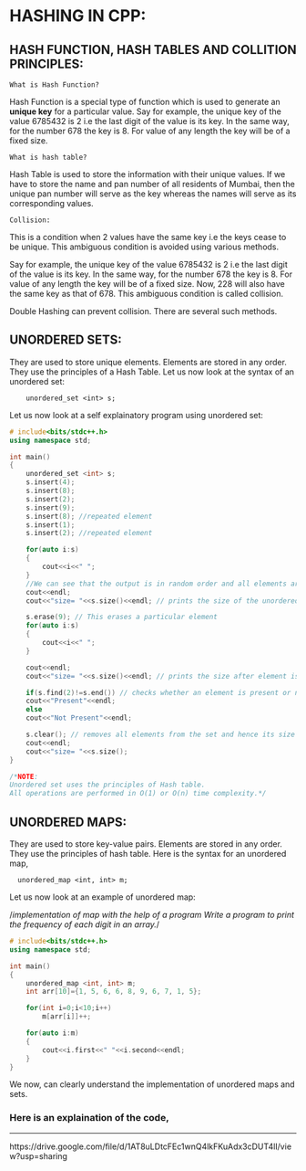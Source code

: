 # HASHING IN CPP:
## HASH FUNCTION, HASH TABLES AND COLLITION PRINCIPLES:

`What is Hash Function?`

Hash Function is a special type of function which is used to generate an <b>unique key</b> for a particular value. Say for example, the unique key of the value 6785432 is 2 i.e the last digit of the value is its key. In the same way, for the number 678 the key is 8. For value of any length the key will be of a fixed size.

`What is hash table?`

Hash Table is used to store the information with their unique values. If we have to store the name and pan number of all residents of Mumbai, then the unique pan number will serve as the key whereas the names will serve as its corresponding values.

`Collision:`

This is a condition when 2 values have the same key i.e the keys cease to be unique. This ambiguous condition is avoided using various methods.

Say for example, the unique key of the value 6785432 is 2 i.e the last digit of the value is its key. In the same way, for the number 678 the key is 8. For value of any length the key will be of a fixed size. Now, 228 will also have the same key as that of 678. This ambiguous condition is called collision.

Double Hashing can prevent collision. There are several such methods.

## UNORDERED SETS:

They are used to store unique elements.
Elements are stored in any order.
They use the principles of a Hash Table.
Let us now look at the syntax of an unordered set:

        unordered_set <int> s;

Let us now look at a self explainatory program using unordered set:
```cpp
# include<bits/stdc++.h>
using namespace std;

int main()
{
    unordered_set <int> s;
    s.insert(4);
    s.insert(8);
    s.insert(2);
    s.insert(9);
    s.insert(8); //repeated element
    s.insert(1);
    s.insert(2); //repeated element

    for(auto i:s)
    {
        cout<<i<<" ";
    }
    //We can see that the output is in random order and all elements are unique.
    cout<<endl;
    cout<<"size= "<<s.size()<<endl; // prints the size of the unordered set

    s.erase(9); // This erases a particular element
    for(auto i:s)
    {
        cout<<i<<" ";
    }

    cout<<endl;
    cout<<"size= "<<s.size()<<endl; // prints the size after element is deleted

    if(s.find(2)!=s.end()) // checks whether an element is present or not
    cout<<"Present"<<endl;
    else
    cout<<"Not Present"<<endl;

    s.clear(); // removes all elements from the set and hence its size will become 0.
    cout<<endl;
    cout<<"size= "<<s.size();
}

/*NOTE:
Unordered set uses the principles of Hash table.
All operations are performed in O(1) or O(n) time complexity.*/
```
## UNORDERED MAPS:

They are used to store key-value pairs.
Elements are stored in any order.
They use the principles of hash table.
Here is the syntax for an unordered map,

      unordered_map <int, int> m;
Let us now look at an example of unordered map:

/*implementation of map with the help of a program
Write a program to print the frequency of each digit in an array.*/
```cpp
# include<bits/stdc++.h>
using namespace std;

int main()
{
    unordered_map <int, int> m;
    int arr[10]={1, 5, 6, 6, 8, 9, 6, 7, 1, 5};

    for(int i=0;i<10;i++)
        m[arr[i]]++;

    for(auto i:m)
    {
        cout<<i.first<<" "<<i.second<<endl;
    }
}
```
We now, can clearly understand the implementation of unordered maps and sets.

<h3>Here is an explaination of the code,</h3>
<hr>
https://drive.google.com/file/d/1AT8uLDtcFEc1wnQ4lkFKuAdx3cDUT4lI/view?usp=sharing
